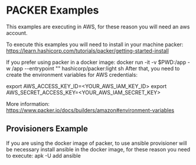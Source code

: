 # PACKER Examples

This examples are executing in AWS, for these reason you will need an aws account.

To execute this examples you will need to install in your machine packer: <https://learn.hashicorp.com/tutorials/packer/getting-started-install>

If you prefer using packer in a docker image: docker run -it -v $PWD:/app -w /app --entrypoint "" hashicorp/packer:light sh
After that, you need to create the environment variables for AWS credentials:

export AWS_ACCESS_KEY_ID=<YOUR_AWS_IAM_KEY_ID>
export AWS_SECRET_ACCESS_KEY=<YOUR_AWS_IAM_SECRET_KEY>

More information: <https://www.packer.io/docs/builders/amazon#environment-variables>

## Provisioners Example

If you are using the docker image of packer, to use ansible provisioner will be necessary install ansible in the docker image, for these reason you need to execute: apk -U add ansible
